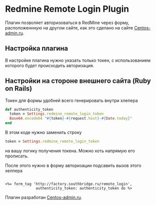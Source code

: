 # Redmine Remote Login Plugin

Плагин позволяет авторизоваться в RedMine через форму, расположеннную на другом сайте, как это сделано на сайте
[Centos-admin.ru](http://centos-admin.ru).

## Настройка плагина

В настройке плагина нужно указать только токен, с использованием которого будет происходить авторизация.

## Настройки на стороне внешнего сайта (Ruby on Rails)

Токен для формы удобней всего генерировать внутри хлепера

```ruby
def authenticity_token
  token = Settings.redmine_remote_login_token
  Base64.encode64 "#{token}-#{request.host}-#{Date.today}"
end
```  

В этом коде нужно заменить строку

```ruby
token = Settings.redmine_remote_login_token
```  

на вашу логику получения токена. Можно хоть напрямую его прописать.

После этого нужно в форму авторизации подсавить вызов этого хелпера

```erb

<%= form_tag 'http://factory.southbridge.ru/remote_login',
              authenticity_token: authenticity_token do %>

```

Плагин разработан [Centos-admin.ru](http://centos-admin.ru/).
